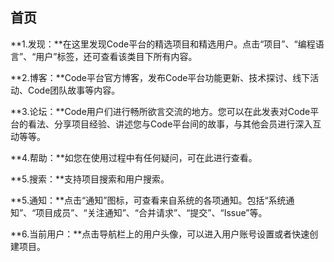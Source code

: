 ## 首页

**1.发现：**在这里发现Code平台的精选项目和精选用户。点击“项目”、“编程语言”、“用户”标签，还可查看该类目下所有内容。

**2.博客：**Code平台官方博客，发布Code平台功能更新、技术探讨、线下活动、Code团队故事等内容。

**3.论坛：**Code用户们进行畅所欲言交流的地方。您可以在此发表对Code平台的看法、分享项目经验、讲述您与Code平台间的故事，与其他会员进行深入互动等等。

**4.帮助：**如您在使用过程中有任何疑问，可在此进行查看。

**5.搜索：**支持项目搜索和用户搜索。

**5.通知：**点击“通知”图标，可查看来自系统的各项通知。包括“系统通知”、“项目成员”、“关注通知”、“合并请求”、“提交”、“Issue”等。

**6.当前用户：**点击导航栏上的用户头像，可以进入用户账号设置或者快速创建项目。